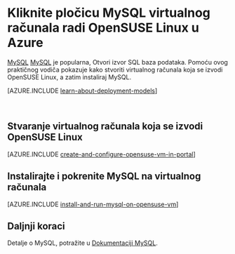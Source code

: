 <properties
    pageTitle="Kliknite pločicu MySQL programa VM OpenSUSE | Microsoft Azure"
    description="Saznajte kako instalirati MySQL na računala OpenSUSE Linux VMirtual programa Azure."
    services="virtual-machines-linux"
    documentationCenter=""
    authors="cynthn"
    manager="timlt"
    editor=""
    tags="azure-service-management"/>

<tags
    ms.service="virtual-machines-linux"
    ms.workload="infrastructure-services"
    ms.tgt_pltfrm="vm-linux"
    ms.devlang="na"
    ms.topic="article"
    ms.date="07/19/2016"
    ms.author="cynthn"/>

# <a name="install-mysql-on-a-virtual-machine-running-opensuse-linux-in-azure"></a>Kliknite pločicu MySQL virtualnog računala radi OpenSUSE Linux u Azure

[MySQL] [ MySQL] je popularna, Otvori izvor SQL baza podataka. Pomoću ovog praktičnog vodiča pokazuje kako stvoriti virtualnog računala koja se izvodi OpenSUSE Linux, a zatim instaliraj MySQL.

[AZURE.INCLUDE [learn-about-deployment-models](../../includes/learn-about-deployment-models-classic-include.md)]


<br>


## <a name="create-a-virtual-machine-running-opensuse-linux"></a>Stvaranje virtualnog računala koja se izvodi OpenSUSE Linux

[AZURE.INCLUDE [create-and-configure-opensuse-vm-in-portal](../../includes/create-and-configure-opensuse-vm-in-portal.md)]

## <a name="install-and-run-mysql-on-the-virtual-machine"></a>Instalirajte i pokrenite MySQL na virtualnog računala

[AZURE.INCLUDE [install-and-run-mysql-on-opensuse-vm](../../includes/install-and-run-mysql-on-opensuse-vm.md)]

## <a name="next-steps"></a>Daljnji koraci
Detalje o MySQL, potražite u [Dokumentaciji MySQL][MySQLDocs].

[MySQLDocs]: http://dev.mysql.com/doc/index-topic.html
[MySQL]: http://www.mysql.com

